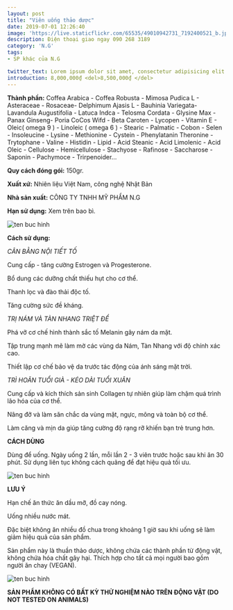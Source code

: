 ```yaml
---
layout: post
title: "Viên uống thảo dược"
date: 2019-07-01 12:26:40
image: 'https://live.staticflickr.com/65535/49010942731_7192400521_b.jpg'
description: Điện thoại giao ngay 090 268 3189
category: 'N.G'
tags:
- SP khác của N.G

twitter_text: Lorem ipsum dolor sit amet, consectetur adipisicing elit.
introduction: 8,000,000₫ <del>8,500,000₫ </del>
---
```


**Thành phần:** Coffea Arabica - Coffea Robusta - Mimosa Pudica L - Asteraceae - Rosaceae- Delphimum Ajasis L - Bauhinia Variegata- Lavandula Augustifolia - Latuca Indca - Telosma Cordata - Glysine Max - Panax Ginseng- Poria CoCos Wifd - Beta Caroten - Lycopen - Vitamin E - Oleic( omega 9 ) - Linoleic ( omega 6 ) - Stearic - Palmatic - Cobon - Selen - Insoleucine - Lysine - Methionine - Cystein - Phenylatanin Theronine - Trytophane - Valine - Histidin - Lipid - Acid Steanic -  Acid Limolenic - Acid Oleic - Cellulose - Hemicellulose - Stachyose - Rafinose - Saccharose - Saponin - Pachymoce - Trirpenoider... 

**Quy cách đóng gói:** 150gr.

**Xuất xứ:** Nhiên liệu Việt Nam, công nghệ Nhật Bản

**Nhà sản xuất:** CÔNG TY TNHH MỸ PHẨM N.G 

**Hạn sử dụng:** Xem trên bao bì.

![ten buc hinh](https://scontent.fsgn2-3.fna.fbcdn.net/v/t1.0-9/66482736_1331757193645049_2650882776055676928_n.jpg?_nc_cat=108&_nc_oc=AQmeaRTLs_qiuP68UMMRSPPRND24SGGPKlPpOccGoyySEIGwHb0EHnQMZebVAagyUjQIJyPh1Ir55eTR4XN8uPgR&_nc_ht=scontent.fsgn2-3.fna&oh=983cf09dd43bf403af2ab07b0d49228f&oe=5DC71579 "ten buc hinh")

**Cách sử dụng:**

*CÂN BẰNG NỘI TIẾT TỐ*

Cung cấp - tăng cường Estrogen và Progesterone.

Bổ dung các dưỡng chất thiếu hụt cho cơ thể.

Thanh lọc và đào thải độc tố.

Tăng cường sức đề kháng.

*TRỊ NÁM VÀ TÀN NHANG TRIỆT ĐỂ*

Phá vỡ cơ chế hình thành sắc tố Melanin gây nám da mặt.

Tập trung mạnh mẽ làm mờ các vùng da Nám, Tàn Nhang với độ chính xác cao.

Thiết lập cơ chế bảo vệ da trước tác động của ánh sáng mặt trời.

*TRÌ HOÃN TUỔI GIÀ - KÉO DÀI TUỔI XUÂN*

Cung cấp và kích thích sản sinh Collagen tự nhiên giúp làm chậm quá trình lão hóa của cơ thể.

Nâng đỡ và làm săn chắc da vùng mặt, ngực, mông và toàn bộ cơ thể.

Làm căng và mịn da giúp tăng cường độ rạng rỡ khiến bạn trẻ trung hơn.

**CÁCH DÙNG**

Dùng để uống. Ngày uống 2 lần, mỗi lần 2 - 3 viên trước hoặc sau khi ăn 30 phút. Sử dụng liên tục không cách quãng để đạt hiệu quả tối ưu.

![ten buc hinh](https://scontent.fsgn2-3.fna.fbcdn.net/v/t1.0-9/66481113_1332885720198863_8523834383889596416_n.jpg?_nc_cat=106&_nc_oc=AQnmADkFU3JSqyO8tpBxc6_nEm9xgsbOBYSglVAoEH9eFYPdBoJ7kKKipiSr5uSgWcJupbk_G_I_XjGH8ugLq42p&_nc_ht=scontent.fsgn2-3.fna&oh=065164d498dd616560a2da0856bb1708&oe=5DAFAD7C "ten buc hinh")


**LƯU Ý**

Hạn chế ăn thức ăn dầu mỡ, đồ cay nóng.

Uống nhiều nước mát.

Đặc biệt không ăn nhiều đồ chua trong khoảng 1 giờ sau khi uống sẽ làm giảm hiệu quả của sản phẩm.

Sản phẩm này là thuần thảo dược, không chứa các thành phần từ động vật, không chứa hóa chất gây hại. Thích hợp cho tất cả mọi người bao gồm người ăn chay (VEGAN).

![ten buc hinh](https://scontent.fsgn2-1.fna.fbcdn.net/v/t1.0-9/15622211_1032302926896854_8423186336562218088_n.jpg?_nc_cat=103&_nc_oc=AQkTOidamM9UqIzoUZ0QKMrMeq-bwNfvtjDY7FfXSmYFR_ea34T9RBUT6lFslOkYfsOOv0nYKFygNNwmVqmSycTe&_nc_ht=scontent.fsgn2-1.fna&oh=a06cd6ec8fee5fca4ee4d65693003057&oe=5DC505A4 "ten buc hinh")

**SẢN PHẨM KHÔNG CÓ BẤT KỲ THỬ NGHIỆM NÀO TRÊN ĐỘNG VẬT (DO NOT TESTED ON ANIMALS)**
